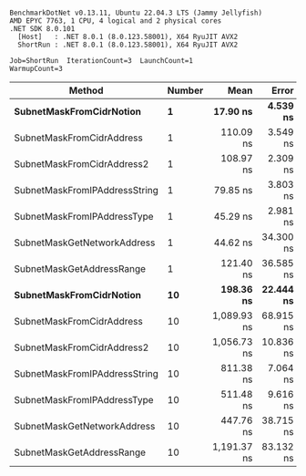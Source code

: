 ```

BenchmarkDotNet v0.13.11, Ubuntu 22.04.3 LTS (Jammy Jellyfish)
AMD EPYC 7763, 1 CPU, 4 logical and 2 physical cores
.NET SDK 8.0.101
  [Host]   : .NET 8.0.1 (8.0.123.58001), X64 RyuJIT AVX2
  ShortRun : .NET 8.0.1 (8.0.123.58001), X64 RyuJIT AVX2

Job=ShortRun  IterationCount=3  LaunchCount=1  
WarmupCount=3  

```
| Method                        | Number | Mean        | Error     | StdDev   | Min         | Max         | Gen0   | Allocated |
|------------------------------ |------- |------------:|----------:|---------:|------------:|------------:|-------:|----------:|
| **SubnetMaskFromCidrNotion**      | **1**      |    **17.90 ns** |  **4.539 ns** | **0.249 ns** |    **17.64 ns** |    **18.13 ns** | **0.0007** |      **56 B** |
| SubnetMaskFromCidrAddress     | 1      |   110.09 ns |  3.549 ns | 0.195 ns |   109.95 ns |   110.31 ns | 0.0013 |     112 B |
| SubnetMaskFromCidrAddress2    | 1      |   108.97 ns |  2.309 ns | 0.127 ns |   108.87 ns |   109.11 ns | 0.0013 |     112 B |
| SubnetMaskFromIPAddressString | 1      |    79.85 ns |  3.803 ns | 0.208 ns |    79.62 ns |    80.03 ns | 0.0006 |      56 B |
| SubnetMaskFromIPAddressType   | 1      |    45.29 ns |  2.981 ns | 0.163 ns |    45.15 ns |    45.47 ns | 0.0010 |      88 B |
| SubnetMaskGetNetworkAddress   | 1      |    44.62 ns | 34.300 ns | 1.880 ns |    43.14 ns |    46.73 ns | 0.0007 |      56 B |
| SubnetMaskGetAddressRange     | 1      |   121.40 ns | 36.585 ns | 2.005 ns |   120.09 ns |   123.71 ns | 0.0019 |     168 B |
| **SubnetMaskFromCidrNotion**      | **10**     |   **198.36 ns** | **22.444 ns** | **1.230 ns** |   **196.95 ns** |   **199.25 ns** | **0.0067** |     **560 B** |
| SubnetMaskFromCidrAddress     | 10     | 1,089.93 ns | 68.915 ns | 3.777 ns | 1,086.05 ns | 1,093.59 ns | 0.0134 |    1120 B |
| SubnetMaskFromCidrAddress2    | 10     | 1,056.73 ns | 10.836 ns | 0.594 ns | 1,056.04 ns | 1,057.12 ns | 0.0134 |    1120 B |
| SubnetMaskFromIPAddressString | 10     |   811.38 ns |  7.064 ns | 0.387 ns |   810.95 ns |   811.71 ns | 0.0067 |     560 B |
| SubnetMaskFromIPAddressType   | 10     |   511.48 ns |  9.616 ns | 0.527 ns |   511.09 ns |   512.08 ns | 0.0105 |     880 B |
| SubnetMaskGetNetworkAddress   | 10     |   447.76 ns | 38.715 ns | 2.122 ns |   445.34 ns |   449.31 ns | 0.0067 |     560 B |
| SubnetMaskGetAddressRange     | 10     | 1,191.37 ns | 83.132 ns | 4.557 ns | 1,187.04 ns | 1,196.12 ns | 0.0191 |    1680 B |
